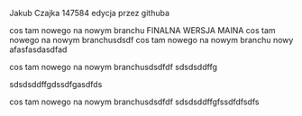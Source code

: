 Jakub Czajka 147584
edycja przez githuba

cos tam nowego na nowym branchu FINALNA WERSJA MAINA
cos tam nowego na nowym branchusdsdf
cos tam nowego na nowym branchu
nowy afasfasdasdfad

cos tam nowego na nowym branchusdsdfdf
sdsdsddffg


sdsdsddffgdssdfgasdfds


cos tam nowego na nowym branchusdsdfdf
sdsdsddffgfssdfdfsdfs